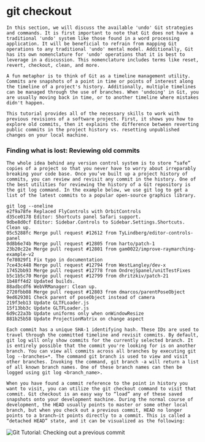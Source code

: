 # git checkout 

`In this section, we will discuss the available 'undo' Git strategies and commands. It is first important to note that Git does not have a traditional 'undo' system like those found in a word processing application. It will be beneficial to refrain from mapping Git operations to any traditional 'undo' mental model. Additionally, Git has its own nomenclature for 'undo' operations that it is best to leverage in a discussion. This nomenclature includes terms like reset, revert, checkout, clean, and more.`

`A fun metaphor is to think of Git as a timeline management utility. Commits are snapshots of a point in time or points of interest along the timeline of a project's history. Additionally, multiple timelines can be managed through the use of branches. When 'undoing' in Git, you are usually moving back in time, or to another timeline where mistakes didn't happen.`

`This tutorial provides all of the necessary skills to work with previous revisions of a software project. First, it shows you how to explore old commits, then it explains the difference between reverting public commits in the project history vs. resetting unpublished changes on your local machine.`

### Finding what is lost: Reviewing old commits

`The whole idea behind any version control system is to store “safe” copies of a project so that you never have to worry about irreparably breaking your code base. Once you’ve built up a project history of commits, you can review and revisit any commit in the history. One of the best utilities for reviewing the history of a Git repository is the git log command. In the example below, we use git log to get a list of the latest commits to a popular open-source graphics library.`

<pre><code class="hljs sql">git log <span class="hljs-comment">--oneline</span>
e2f9a78fe Replaced FlyControls with OrbitControls
d35ce0178 Editor: Shortcuts panel Safari support.
9dbe8d0cf Editor: Sidebar.Controls to Sidebar.Settings.Shortcuts. Clean up.
05c5288fc <span class="hljs-keyword">Merge</span> pull request #<span class="hljs-number">12612</span> <span class="hljs-keyword">from</span> TyLindberg/editor-controls-panel
<span class="hljs-number">0</span>d8b6e74b <span class="hljs-keyword">Merge</span> pull request #<span class="hljs-number">12805</span> <span class="hljs-keyword">from</span> harto/<span class="hljs-keyword">patch</span><span class="hljs-number">-1</span>
<span class="hljs-number">23</span>b20c22e <span class="hljs-keyword">Merge</span> pull request #<span class="hljs-number">12801</span> <span class="hljs-keyword">from</span> gam0022/improve-raymarching-example-v2
fe78029f1 Fix typo <span class="hljs-keyword">in</span> documentation
<span class="hljs-number">7</span>ce43c448 <span class="hljs-keyword">Merge</span> pull request #<span class="hljs-number">12794</span> <span class="hljs-keyword">from</span> WestLangley/dev-x
<span class="hljs-number">17452</span>bb93 <span class="hljs-keyword">Merge</span> pull request #<span class="hljs-number">12778</span> <span class="hljs-keyword">from</span> OndrejSpanel/unitTestFixes
b5c1b5c70 <span class="hljs-keyword">Merge</span> pull request #<span class="hljs-number">12799</span> <span class="hljs-keyword">from</span> dhritzkiv/<span class="hljs-keyword">patch</span><span class="hljs-number">-21</span>
<span class="hljs-number">1</span>b48ff4d2 <span class="hljs-keyword">Updated</span> builds.
<span class="hljs-number">88</span>adbcdf6 WebVRManager: Clean up.
<span class="hljs-number">2720</span>fbb08 <span class="hljs-keyword">Merge</span> pull request #<span class="hljs-number">12803</span> <span class="hljs-keyword">from</span> dmarcos/parentPoseObject
<span class="hljs-number">9</span>ed629301 <span class="hljs-keyword">Check</span> <span class="hljs-keyword">parent</span> <span class="hljs-keyword">of</span> poseObject instead <span class="hljs-keyword">of</span> camera
<span class="hljs-number">219</span>f3eb13 <span class="hljs-keyword">Update</span> GLTFLoader.js
<span class="hljs-number">15</span>f13bb3c <span class="hljs-keyword">Update</span> GLTFLoader.js
<span class="hljs-number">6</span>d9c22a3b <span class="hljs-keyword">Update</span> uniforms <span class="hljs-keyword">only</span> <span class="hljs-keyword">when</span> onWindowResize
<span class="hljs-number">881</span>b25b58 <span class="hljs-keyword">Update</span> ProjectionMatrix <span class="hljs-keyword">on</span> <span class="hljs-keyword">change</span> aspect
</code></pre>


`Each commit has a unique SHA-1 identifying hash. These IDs are used to travel through the committed timeline and revisit commits. By default, git log will only show commits for the currently selected branch. It is entirely possible that the commit you're looking for is on another branch. You can view all commits across all branches by executing git log --branches=*. The command git branch is used to view and visit other branches. Invoking the command, git branch -a will return a list of all known branch names. One of these branch names can then be logged using git log <branch_name>.`

`When you have found a commit reference to the point in history you want to visit, you can utilize the git checkout command to visit that commit. Git checkout is an easy way to “load” any of these saved snapshots onto your development machine. During the normal course of development, the HEAD usually points to master or some other local branch, but when you check out a previous commit, HEAD no longer points to a branch—it points directly to a commit. This is called a “detached HEAD” state, and it can be visualized as the following:`

<img src="https://wac-cdn.atlassian.com/dam/jcr:362f3b15-9e74-4fe5-b97d-784e296880ad/01.svg?cdnVersion=1109" alt="Git Tutorial: Checking out a previous commit" class="lozad">

